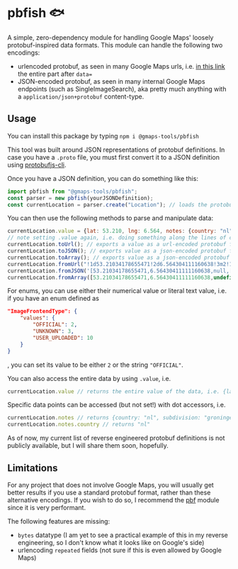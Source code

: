 # pbfish 🐟

A simple, zero-dependency module for handling Google Maps' loosely protobuf-inspired data formats. This module can handle the following two encodings:

 * urlencoded protobuf, as seen in many Google Maps urls, i.e. [in this link](https://www.google.com/maps/@53.2115687,6.566413,3a,75y,255.84h,90t/data=!3m7!1e1!3m5!1sJ1lsIa1AUTItTwcisKl26Q!2e0!6shttps:%2F%2Fstreetviewpixels-pa.googleapis.com%2Fv1%2Fthumbnail%3Fpanoid%3DJ1lsIa1AUTItTwcisKl26Q%26cb_client%3Dmaps_sv.tactile.gps%26w%3D203%26h%3D100%26yaw%3D247.16174%26pitch%3D0%26thumbfov%3D100!7i16384!8i8192) the entire part after `data=`
 * JSON-encoded protobuf, as seen in many internal Google Maps endpoints (such as SingleImageSearch), aka pretty much anything with a `application/json+protobuf` content-type.

## Usage

You can install this package by typing `npm i @gmaps-tools/pbfish`

This tool was built around JSON representations of protobuf definitions. In case you have a `.proto` file, you must first convert it to a JSON definition using [protobufjs-cli](https://www.npmjs.com/package/protobufjs-cli).

Once you have a JSON definition, you can do something like this:

```js
import pbfish from "@gmaps-tools/pbfish";
const parser = new pbfish(yourJSONDefinition);
const currentLocation = parser.create("Location"); // loads the protobuf definition called Location from your json
```

You can then use the following methods to parse and manipulate data:
```js
currentLocation.value = {lat: 53.210, lng: 6.564, notes: {country: "nl", subdivision: "groningen"}} // loads in a value to the the parser
// note setting .value again, i.e. doing something along the lines of currentLocation.value = {lat: 1, lng: 2} will only overwrite the changed values, and not unset any previously set value
currentLocation.toUrl(); // exports a value as a url-encoded protobuf format, i.e. "!1d53.210!2d6.564!3m2!1snl!2sgroningen"
currentLocation.toJSON(); // exports value as a json-encoded protobuf format, i.e. '[53.210,6.564,null,["nl", "groningen"]]'
currentLocation.toArray(); // exports value as a json-encoded protobuf format (decoded into an array), i.e. [53.210,6.564,undefined,["nl", "groningen"]]
currentLocation.fromUrl("!1d53.21034178655471!2d6.564304111160638!3m2!1snl!2sgroningen"); // loads a value from a url-encoded format
currentLocation.fromJSON('[53.21034178655471,6.56430411111160638,null,["nl", "groningen"]]'); // loads a value from a json-encoded protobuf format (decoded into an array)
currentLocation.fromArray([53.21034178655471,6.56430411111160638,undefined,["nl", "groningen"]]); // loads a value from a json-encoded protobuf format (unparsed)
```

For enums, you can use either their numerical value or literal text value, i.e. if you have an enum defined as
```json
"ImageFrontendType": {
	"values": {
		"OFFICIAL": 2,
		"UNKNOWN": 3,
		"USER_UPLOADED": 10
	}
}
```
, you can set its value to be either `2` or the string `"OFFICIAL"`.

You can also access the entire data by using `.value`, i.e.
```js
currentLocation.value // returns the entire value of the data, i.e. {lat: 53.210, lng: 6.564, notes: {country: "nl", subdivision: "groningen"}}
```

Specific data points can be accessed (but not set!) with dot accessors, i.e.
```js
currentLocation.notes // returns {country: "nl", subdivision: "groningen"}
currentLocation.notes.country // returns "nl"
```

As of now, my current list of reverse engineered protobuf definitions is not publicly available, but I will share them soon, hopefully.

## Limitations

For any project that does not involve Google Maps, you will usually get better results if you use a standard protobuf format, rather than these alternative encodings. If you wish to do so, I recommend the [pbf](https://www.npmjs.com/package/pbf) module since it is very performant.

The following features are missing:

 * `bytes` datatype (I am yet to see a practical example of this in my reverse engineering, so I don't know what it looks like on Google's side)
 * urlencoding `repeated` fields (not sure if this is even allowed by Google Maps)